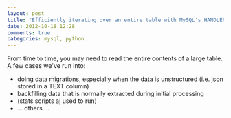 ```yaml
---
layout: post
title: "Efficiently iterating over an entire table with MySQL's HANDLER statement"
date: 2012-10-18 12:28
comments: true
categories: mysql, python
---
```


From time to time, you may need to read the entire contents of a large table. A few cases we've run into:

- doing data migrations, especially when the data is unstructured (i.e. json stored in a TEXT column)
- backfilling data that is normally extracted during initial processing 
- (stats scripts aj used to run)
- ... others ...




